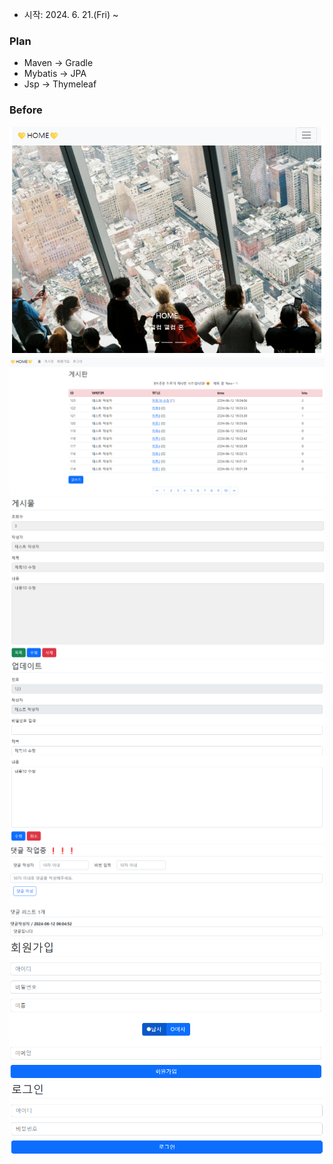 
- 시작: 2024. 6. 21.(Fri) ~

### Plan
- Maven -> Gradle
- Mybatis -> JPA
- Jsp -> Thymeleaf

### Before
![img.png](src/main/resources/static/images/1_main.png)
![img.png](src/main/resources/static/images/2_1_board.png)
![img.png](src/main/resources/static/images/2_2_board.png)
![img.png](src/main/resources/static/images/2_3_board.png)
![img.png](src/main/resources/static/images/3_1_comment.png)
![img.png](src/main/resources/static/images/4_1_join.png)
![img.png](src/main/resources/static/images/5_1_login.png)